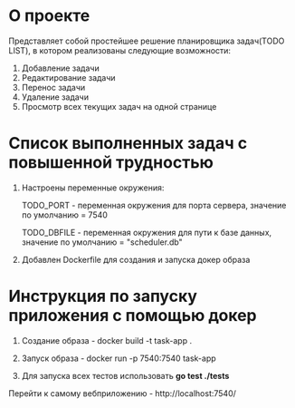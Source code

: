 # О проекте

Представляет собой простейшее решение планировщика задач(TODO LIST), в котором реализованы следующие возможности:
1) Добавление задачи
2) Редактирование задачи
3) Перенос задачи
4) Удаление задачи
5) Просмотр всех текущих задач на одной странице

# Список выполненных задач с повышенной трудностью

1) Настроены переменные окружения:


    TODO_PORT - переменная окружения для порта сервера, значение по умолчанию = 7540

    TODO_DBFILE - переменная окружения для пути к базе данных, значение по умолчанию = "scheduler.db"


2) Добавлен Dockerfile для создания и запуска докер образа

# Инструкция по запуску приложения с помощью докер

1) Создание образа - docker build -t task-app .

2) Запуск образа - docker run -p 7540:7540 task-app

3) Для запуска всех тестов использовать **go test ./tests**

Перейти к самому вебприложению -  http://localhost:7540/

